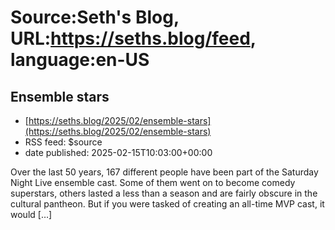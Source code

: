 # Source:Seth's Blog, URL:https://seths.blog/feed, language:en-US

## Ensemble stars
 - [https://seths.blog/2025/02/ensemble-stars](https://seths.blog/2025/02/ensemble-stars)
 - RSS feed: $source
 - date published: 2025-02-15T10:03:00+00:00

Over the last 50 years, 167 different people have been part of the Saturday Night Live ensemble cast. Some of them went on to become comedy superstars, others lasted a less than a season and are fairly obscure in the cultural pantheon. But if you were tasked of creating an all-time MVP cast, it would [&#8230;]


